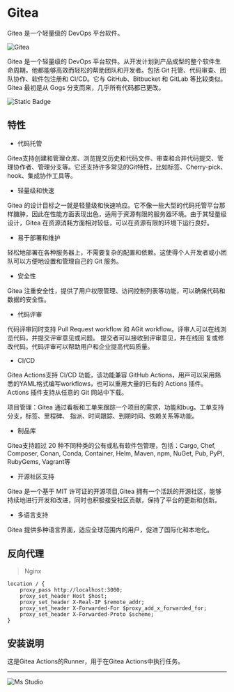 # Gitea

Gitea 是一个轻量级的 DevOps 平台软件。

![Gitea](https://about.gitea.com/img/home-screenshot.png)

Gitea 是一个轻量级的 DevOps 平台软件。从开发计划到产品成型的整个软件生命周期，他都能够高效而轻松的帮助团队和开发者。包括
Git 托管、代码审查、团队协作、软件包注册和 CI/CD。它与 GitHub、Bitbucket 和 GitLab 等比较类似。 Gitea 最初是从 Gogs
分支而来，几乎所有代码都已更改。

![Static Badge](https://img.shields.io/badge/%E6%96%B0%E7%96%86%E8%90%8C%E6%A3%AE%E8%BD%AF%E4%BB%B6%E5%BC%80%E5%8F%91%E5%B7%A5%E4%BD%9C%E5%AE%A4-%E6%8F%90%E4%BE%9B%E6%8A%80%E6%9C%AF%E6%94%AF%E6%8C%81-blue)

## 特性

+ 代码托管

Gitea⽀持创建和管理仓库、浏览提交历史和代码⽂件、审查和合并代码提交、管理协作者、管理分⽀等。它还⽀持许多常见的Git特性，⽐如标签、Cherry-pick、hook、集成协作⼯具等。

+ 轻量级和快速

Gitea 的设计目标之一就是轻量级和快速响应。它不像一些大型的代码托管平台那样臃肿，因此在性能方面表现出色，适用于资源有限的服务器环境。由于其轻量级设计，Gitea
在资源消耗方面相对较低，可以在资源有限的环境下运行良好。

+ 易于部署和维护

轻松地部署在各种服务器上，不需要复杂的配置和依赖。这使得个人开发者或小团队可以方便地设置和管理自己的 Git 服务。

+ 安全性

Gitea 注重安全性，提供了用户权限管理、访问控制列表等功能，可以确保代码和数据的安全性。

+ 代码评审

代码评审同时支持 Pull Request workflow 和 AGit workflow。评审⼈可以在线浏览代码，并提交评审意见或问题。 提交者可以接收到评审意见，并在线回
复或修改代码。代码评审可以帮助用户和企业提⾼代码质量。

+ CI/CD

Gitea Actions⽀持 CI/CD 功能，该功能兼容 GitHub Actions，⽤⼾可以采用熟悉的YAML格式编写workflows，也可以重⽤⼤量的已有的 Actions
插件。Actions 插件支持从任意的 Git 网站中下载。

项目管理：Gitea 通过看板和⼯单来跟踪⼀个项⽬的需求，功能和bug。⼯单⽀持分支，标签、⾥程碑、 指派、时间跟踪、到期时间、依赖关系等功能。

+ 制品库

Gitea支持超过 20 种不同种类的公有或私有软件包管理，包括：Cargo, Chef, Composer, Conan, Conda, Container, Helm, Maven, npm,
NuGet, Pub, PyPI, RubyGems, Vagrant等

+ 开源社区支持

Gitea 是一个基于 MIT 许可证的开源项目,Gitea 拥有一个活跃的开源社区，能够持续地进行开发和改进，同时也积极接受社区贡献，保持了平台的更新和创新。

+ 多语言支持

Gitea 提供多种语言界面，适应全球范围内的用户，促进了国际化和本地化。

## 反向代理

> Nginx

```nginx
location / {
    proxy_pass http://localhost:3000;
    proxy_set_header Host $host;
    proxy_set_header X-Real-IP $remote_addr;
    proxy_set_header X-Forwarded-For $proxy_add_x_forwarded_for;
    proxy_set_header X-Forwarded-Proto $scheme;
}
```

## 安装说明

这是Gitea Actions的Runner，用于在Gitea Actions中执行任务。

---

![Ms Studio](https://file.lifebus.top/imgs/ms_blank_001.png)
